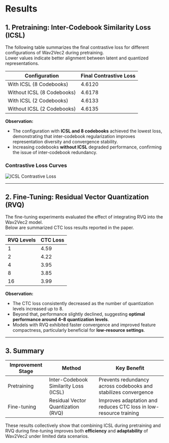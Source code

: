 # Results

## 1. Pretraining: Inter-Codebook Similarity Loss (ICSL)

The following table summarizes the final contrastive loss for different configurations of Wav2Vec2 during pretraining.  
Lower values indicate better alignment between latent and quantized representations.

| Configuration        | Final Contrastive Loss |
|----------------------|------------------------|
| With ICSL (8 Codebooks)     | 4.6120 |
| Without ICSL (8 Codebooks)  | 4.6178 |
| With ICSL (2 Codebooks)     | 4.6133 |
| Without ICSL (2 Codebooks)  | 4.6135 |

**Observation:**  
- The configuration with **ICSL and 8 codebooks** achieved the lowest loss, demonstrating that inter-codebook regularization improves representation diversity and convergence stability.  
- Increasing codebooks **without ICSL** degraded performance, confirming the issue of inter-codebook redundancy.

### Contrastive Loss Curves
![ICSL Contrastive Loss](ICSL_Contrastive_Loss.png)

---

## 2. Fine-Tuning: Residual Vector Quantization (RVQ)

The fine-tuning experiments evaluated the effect of integrating RVQ into the Wav2Vec2 model.  
Below are summarized CTC loss results reported in the paper.

| RVQ Levels | CTC Loss |
|-------------|-----------|
| 1 | 4.59 |
| 2 | 4.22 |
| 4 | 3.95 |
| 8 | 3.85 |
| 16 | 3.99 |

**Observation:**  
- The CTC loss consistently decreased as the number of quantization levels increased up to 8.  
- Beyond that, performance slightly declined, suggesting **optimal performance around 4–8 quantization levels**.  
- Models with RVQ exhibited faster convergence and improved feature compactness, particularly beneficial for **low-resource settings**.

---

## 3. Summary

| Improvement Stage | Method | Key Benefit |
|--------------------|---------|--------------|
| Pretraining | Inter-Codebook Similarity Loss (ICSL) | Prevents redundancy across codebooks and stabilizes convergence |
| Fine-tuning | Residual Vector Quantization (RVQ) | Improves adaptation and reduces CTC loss in low-resource training |

These results collectively show that combining ICSL during pretraining and RVQ during fine-tuning improves both **efficiency** and **adaptability** of Wav2Vec2 under limited data scenarios.
